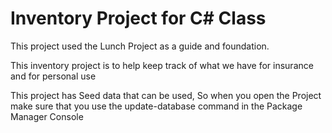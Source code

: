 # Inventory Project for C# Class

This project used the Lunch Project as a guide and foundation.

This inventory project is to help keep track of what we have for insurance and for personal use

This project has Seed data that can be used, So when you open the Project make sure that you use the update-database command in the Package Manager Console
